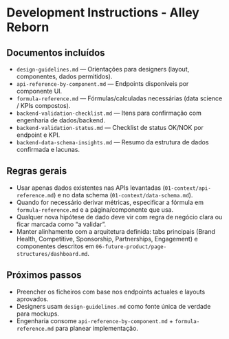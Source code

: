 # Development Instructions - Alley Reborn

## Documentos incluídos
- `design-guidelines.md` — Orientações para designers (layout, componentes, dados permitidos).
- `api-reference-by-component.md` — Endpoints disponíveis por componente UI.
- `formula-reference.md` — Fórmulas/calculadas necessárias (data science / KPIs compostos).
- `backend-validation-checklist.md` — Itens para confirmação com engenharia de dados/backend.
- `backend-validation-status.md` — Checklist de status OK/NOK por endpoint e KPI.
- `backend-data-schema-insights.md` — Resumo da estrutura de dados confirmada e lacunas.

## Regras gerais
- Usar apenas dados existentes nas APIs levantadas (`01-context/api-reference.md`) e no data schema (`01-context/data-schema.md`).
- Quando for necessário derivar métricas, especificar a fórmula em `formula-reference.md` e a página/componente que usa.
- Qualquer nova hipótese de dado deve vir com regra de negócio clara ou ficar marcada como “a validar”.
- Manter alinhamento com a arquitetura definida: tabs principais (Brand Health, Competitive, Sponsorship, Partnerships, Engagement) e componentes descritos em `06-future-product/page-structures/dashboard.md`.

## Próximos passos
- Preencher os ficheiros com base nos endpoints actuales e layouts aprovados.
- Designers usam `design-guidelines.md` como fonte única de verdade para mockups.
- Engenharia consome `api-reference-by-component.md` + `formula-reference.md` para planear implementação.
